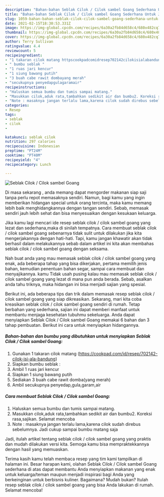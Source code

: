 ```yaml
---
description: "Bahan-bahan Seblak Cilok / Cilok sambel Goang Sederhana Untuk Jualan"
title: "Bahan-bahan Seblak Cilok / Cilok sambel Goang Sederhana Untuk Jualan"
slug: 1059-bahan-bahan-seblak-cilok-cilok-sambel-goang-sederhana-untuk-jualan
date: 2021-02-15T18:30:53.331Z
image: https://img-global.cpcdn.com/recipes/6a30a2fb84d658c4/680x482cq70/seblak-cilok-cilok-sambel-goang-foto-resep-utama.jpg
thumbnail: https://img-global.cpcdn.com/recipes/6a30a2fb84d658c4/680x482cq70/seblak-cilok-cilok-sambel-goang-foto-resep-utama.jpg
cover: https://img-global.cpcdn.com/recipes/6a30a2fb84d658c4/680x482cq70/seblak-cilok-cilok-sambel-goang-foto-resep-utama.jpg
author: Terry Sullivan
ratingvalue: 4.4
reviewcount: 5
recipeingredient:
- "1 takaran cilok matang httpscookpadcomidresep702142cilokisialabandung"
- " bumbu seblak "
- "1 ruas jari kencur"
- "1 siung bawang putih"
- "3 buah cabe rawit dombayang merah"
- "secukupnya penyedapgulagaramair"
recipeinstructions:
- "Haluskan semua bumbu dan tumis sampai matang."
- "Masukkan cilok,aduk rata,tambahkan sedikit air dan bumbu2. Koreksi rasa,sajikan. Selamat mencoba"
- "Note : masaknya jangan terlalu lama,karena cilok sudah direbus sebelumnya. Jadi cukup sampai bumbu matang saja"
categories:
- Resep
tags:
- seblak
- cilok
- 

katakunci: seblak cilok  
nutrition: 297 calories
recipecuisine: Indonesian
preptime: "PT24M"
cooktime: "PT40M"
recipeyield: "4"
recipecategory: Lunch

---
```



![Seblak Cilok / Cilok sambel Goang](https://img-global.cpcdn.com/recipes/6a30a2fb84d658c4/680x482cq70/seblak-cilok-cilok-sambel-goang-foto-resep-utama.jpg)

Di masa  sekarang , anda memang dapat mengorder makanan siap saji tanpa perlu repot memasaknya sendiri. Namun, bagi kamu yang ingin memberikan hidangan special untuk orang tercinta, maka kamu memang lebih baik menghidangkannya dengan tangan sendiri. Sebab, memasak sendiri jauh lebih sehat dan bisa menyesuaikan dengan kesukaan keluarga.

Jika kamu lagi mencari ide resep seblak cilok / cilok sambel goang yang lezat dan sederhana,maka di sinilah tempatnya. Cara membuat seblak cilok / cilok sambel goang  sebenarnya tidak sulit untuk dilakukan jika kita mengerjakannya dengan hati-hati. Tapi, kamu jangan khawatir akan tidak berhasil dalam melakukannya 
sebab dalam artikel ini kita akan membahas seblak cilok / cilok sambel goang dengan seksama.  



Nah buat anda yang mau memasak seblak cilok / cilok sambel goang yang enak, ada beberapa tahap yang bisa dikerjakan, pertama memilih jenis bahan, kemudian penentuan bahan segar, sampai cara membuat dan menyajikannya. kamu Tidak usah pusing kalau mau memasak seblak cilok / cilok sambel goang yang lezat di mana pun anda berada. Sebab, asalkan anda  tahu triknya, maka hidangan ini bisa menjadi sajian yang spesial.

Berikut ini, ada beberapa tips dan trik dalam memasak resep seblak cilok / cilok sambel goang yang siap dikreasikan. Sekarang, mari kita coba kreasikan seblak cilok / cilok sambel goang sendiri di rumah. Tetap berbahan yang sederhana, sajian ini dapat memberi manfaat untuk membantu menjaga kesehatan tubuhmu sekeluarga. Anda dapat menyiapkan Seblak Cilok / Cilok sambel Goang memakai 6 bahan dan 3 tahap pembuatan. Berikut ini cara untuk menyiapkan hidangannya.

<!--inarticleads1-->

##### Bahan-bahan dan bumbu yang dibutuhkan untuk menyiapkan Seblak Cilok / Cilok sambel Goang:

1. Gunakan 1 takaran cilok matang (https://cookpad.com/id/resep/702142-cilok-isi-ala-bandung)
1. Siapkan  bumbu seblak :
1. Ambil 1 ruas jari kencur
1. Siapkan 1 siung bawang putih
1. Sediakan 3 buah cabe rawit domba(yang merah)
1. Ambil secukupnya penyedap,gula,garam,air




<!--inarticleads2-->

##### Cara membuat Seblak Cilok / Cilok sambel Goang:

1. Haluskan semua bumbu dan tumis sampai matang.
1. Masukkan cilok,aduk rata,tambahkan sedikit air dan bumbu2. Koreksi rasa,sajikan. Selamat mencoba
1. Note : masaknya jangan terlalu lama,karena cilok sudah direbus sebelumnya. Jadi cukup sampai bumbu matang saja




Jadi, itulah artikel tentang  seblak cilok / cilok sambel goang  yang praktis dan mudah dilakukan versi kita. Semoga kamu bisa mempraktekkannya dengan hasil yang memuaskan. 

Terima kasih kamu telah membaca resep yang tim kami tampilkan di halaman ini. Besar harapan kami, olahan  Seblak Cilok / Cilok sambel Goang sederhana di atas dapat membantu Anda menyiapkan makanan yang enak untuk keluarga/teman maupun menjadi inspirasi bagi Anda yang berkeinginan untuk berbisnis kuliner. Bagaimana? Mudah bukan? Itulah resep seblak cilok / cilok sambel goang yang bisa Anda lakukan di rumah. Selamat mencoba!

